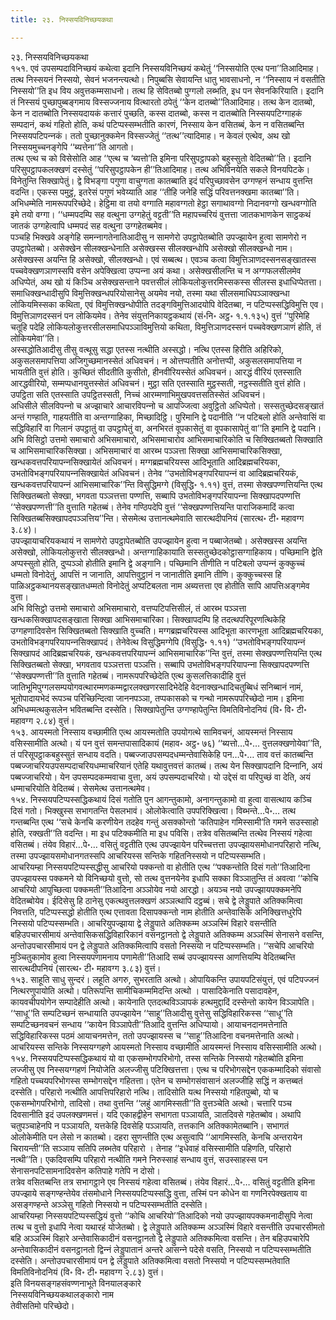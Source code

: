 ```yaml
---
title: २३. निस्सयविनिच्छयकथा

---
```

२३. निस्सयविनिच्छयकथा  
१५१. एवं उपसम्पदाविनिच्छयं कथेत्वा इदानि निस्सयविनिच्छयं कथेतुं ‘‘निस्सयोति एत्थ पना’’तिआदिमाह। तत्थ निस्सयनं निस्सयो, सेवनं भजनन्त्यत्थो। निपुब्बसि सेवायन्ति धातु भावसाधनो, न ‘‘निस्साय नं वसतीति निस्सयो’’ति इध विय अवुत्तकम्मसाधनो। तत्थ हि सेवितब्बो पुग्गलो लब्भति, इध पन सेवनकिरियाति। इदानि तं निस्सयं पुच्छापुब्बङ्गमाय विस्सज्‍जनाय वित्थारतो ठपेतुं ‘‘केन दातब्बो’’तिआदिमाह। तत्थ केन दातब्बो, केन न दातब्बोति निस्सयदायकं कत्तारं पुच्छति, कस्स दातब्बो, कस्स न दातब्बोति निस्सयपटिग्गाहकं सम्पदानं, कथं गहितो होति, कथं पटिप्पस्सम्भतीति कारणं, निस्साय केन वसितब्बं, केन न वसितब्बन्ति निस्सयपटिपन्‍नकं। ततो पुच्छानुक्‍कमेन विस्सज्‍जेतुं ‘‘तत्थ’’त्यादिमाह। न केवलं एत्थेव, अथ खो निस्सयमुच्‍चनङ्गेपि ‘‘ब्यत्तेना’’ति आगतो।  
तत्थ एत्थ च को विसेसोति आह ‘‘एत्थ च ‘ब्यत्तो’ति इमिना परिसुपट्ठापको बहुस्सुतो वेदितब्बो’’ति। इदानि परिसुपट्ठापकलक्खणं दस्सेतुं ‘‘परिसुपट्ठापकेन ही’’तिआदिमाह। तत्थ अभिविनयेति सकले विनयपिटके। विनेतुन्ति सिक्खापेतुं। द्वे विभङ्गा पगुणा वाचुग्गता कातब्बाति इदं परिपुच्छावसेन उग्गण्हनं सन्धाय वुत्तन्ति वदन्ति। एकस्स पमुट्ठं, इतरेसं पगुणं भवेय्याति आह ‘‘तीहि जनेहि सद्धिं परिवत्तनक्खमा कातब्बा’’ति। अभिधम्मेति नामरूपपरिच्छेदे। हेट्ठिमा वा तयो वग्गाति महावग्गतो हेट्ठा सगाथावग्गो निदानवग्गो खन्धवग्गोति इमे तयो वग्गा। ‘‘धम्मपदम्पि सह वत्थुना उग्गहेतुं वट्टती’’ति महापच्‍चरियं वुत्तत्ता जातकभाणकेन साट्ठकथं जातकं उग्गहेत्वापि धम्मपदं सह वत्थुना उग्गहेतब्बमेव।  
पञ्‍चहि भिक्खवे अङ्गेहि समन्‍नागतेनातिआदीसु न सामणेरो उपट्ठापेतब्बोति उपज्झायेन हुत्वा सामणेरो न उपट्ठापेतब्बो। असेक्खेन सीलक्खन्धेनाति असेक्खस्स सीलक्खन्धोपि असेक्खो सीलक्खन्धो नाम। असेक्खस्स अयन्ति हि असेक्खो, सीलक्खन्धो। एवं सब्बत्थ। एवञ्‍च कत्वा विमुत्तिञाणदस्सनसङ्खातस्स पच्‍चवेक्खणञाणस्सपि वसेन अपेक्खित्वा उप्पन्‍ना अयं कथा। असेक्खसीलन्ति च न अग्गफलसीलमेव अधिप्पेतं, अथ खो यं किञ्‍चि असेक्खसन्ताने पवत्तसीलं लोकियलोकुत्तरमिस्सकस्स सीलस्स इधाधिप्पेतत्ता। समाधिक्खन्धादीसुपि विमुत्तिक्खन्धपरियोसानेसु अयमेव नयो, तस्मा यथा सीलसमाधिपञ्‍ञाक्खन्धा लोकियमिस्सका कथिता, एवं विमुत्तिक्खन्धोपीति तदङ्गविमुत्तिआदयोपि वेदितब्बा, न पटिप्पस्सद्धिविमुत्ति एव। विमुत्तिञाणदस्सनं पन लोकियमेव। तेनेव संयुत्तनिकायट्ठकथायं (सं॰नि॰ अट्ठ॰ १.१.१३५) वुत्तं ‘‘पुरिमेहि चतूहि पदेहि लोकियलोकुत्तरसीलसमाधिपञ्‍ञाविमुत्तियो कथिता, विमुत्तिञाणदस्सनं पच्‍चवेक्खणञाणं होति, तं लोकियमेवा’’ति।  
अस्सद्धोतिआदीसु तीसु वत्थूसु सद्धा एतस्स नत्थीति अस्सद्धो। नत्थि एतस्स हिरीति अहिरिको, अकुसलसमापत्तिया अजिगुच्छमानस्सेतं अधिवचनं। न ओत्तप्पतीति अनोत्तप्पी, अकुसलसमापत्तिया न भायतीति वुत्तं होति। कुच्छितं सीदतीति कुसीतो, हीनवीरियस्सेतं अधिवचनं। आरद्धं वीरियं एतस्साति आरद्धवीरियो, सम्मप्पधानयुत्तस्सेतं अधिवचनं। मुट्ठा सति एतस्साति मुट्ठस्सती, नट्ठस्सतीति वुत्तं होति। उपट्ठिता सति एतस्साति उपट्ठितस्सती, निच्‍चं आरम्मणाभिमुखपवत्तसतिस्सेतं अधिवचनं।  
अधिसीले सीलविपन्‍नो च अज्झाचारे आचारविपन्‍नो च आपज्‍जित्वा अवुट्ठितो अधिप्पेतो। सस्सतुच्छेदसङ्खातं अन्तं गण्हाति, गाहयतीति वा अन्तग्गाहिका, मिच्छादिट्ठि। पुरिमानि द्वे पदानीति ‘‘न पटिबलो होति अन्तेवासिं वा सद्धिविहारिं वा गिलानं उपट्ठातुं वा उपट्ठापेतुं वा, अनभिरतं वूपकासेतुं वा वूपकासापेतुं वा’’ति इमानि द्वे पदानि।  
अभि विसिट्ठो उत्तमो समाचारो अभिसमाचारो, अभिसमाचारोव आभिसमाचारिकोति च सिक्खितब्बतो सिक्खाति च आभिसमाचारिकसिक्खा। अभिसमाचारं वा आरब्भ पञ्‍ञत्ता सिक्खा आभिसमाचारिकसिक्खा, खन्धकवत्तपरियापन्‍नसिक्खायेतं अधिवचनं। मग्गब्रह्मचरियस्स आदिभूताति आदिब्रह्मचरियका, उभतोविभङ्गपरियापन्‍नसिक्खायेतं अधिवचनं। तेनेव ‘‘उभतोविभङ्गपरियापन्‍नं वा आदिब्रह्मचरियकं, खन्धकवत्तपरियापन्‍नं आभिसमाचारिक’’न्ति विसुद्धिमग्गे (विसुद्धि॰ १.११) वुत्तं, तस्मा सेक्खपण्णत्तियन्ति एत्थ सिक्खितब्बतो सेक्खा, भगवता पञ्‍ञत्तत्ता पण्णत्ति, सब्बापि उभतोविभङ्गपरियापन्‍ना सिक्खापदपण्णत्ति ‘‘सेक्खपण्णत्ती’’ति वुत्ताति गहेतब्बं। तेनेव गण्ठिपदेपि वुत्तं ‘‘सेक्खपण्णत्तियन्ति पाराजिकमादिं कत्वा सिक्खितब्बसिक्खापदपञ्‍ञत्तिय’’न्ति। सेसमेत्थ उत्तानत्थमेवाति सारत्थदीपनियं (सारत्थ॰ टी॰ महावग्ग ३.८४)।  
उपज्झायाचरियकथायं न सामणेरो उपट्ठापेतब्बोति उपज्झायेन हुत्वा न पब्बाजेतब्बो। असेक्खस्स अयन्ति असेक्खो, लोकियलोकुत्तरो सीलक्खन्धो। अन्तग्गाहिकायाति सस्सतुच्छेदकोट्ठासग्गाहिकाय। पच्छिमानि द्वेति अप्पस्सुतो होति, दुप्पञ्‍ञो होतीति इमानि द्वे अङ्गानि। पच्छिमानि तीणीति न पटिबलो उप्पन्‍नं कुक्‍कुच्‍चं धम्मतो विनोदेतुं, आपत्तिं न जानाति, आपत्तिवुट्ठानं न जानातीति इमानि तीणि। कुक्‍कुच्‍चस्स हि पाळिअट्ठकथानयसङ्खातधम्मतो विनोदेतुं अप्पटिबलता नाम अब्यत्तत्ता एव होतीति सापि आपत्तिअङ्गमेव वुत्ता।  
अभि विसिट्ठो उत्तमो समाचारो अभिसमाचारो, वत्तप्पटिपत्तिसीलं, तं आरब्भ पञ्‍ञत्ता खन्धकसिक्खापदसङ्खाता सिक्खा आभिसमाचारिका। सिक्खापदम्पि हि तदत्थपरिपूरणत्थिकेहि उग्गहणादिवसेन सिक्खितब्बतो सिक्खाति वुच्‍चति। मग्गब्रह्मचरियस्स आदिभूता कारणभूता आदिब्रह्मचरियका, उभतोविभङ्गपरियापन्‍नसिक्खापदं। तेनेवेत्थ विसुद्धिमग्गेपि (विसुद्धि॰ १.११) ‘‘उभतोविभङ्गपरियापन्‍नं सिक्खापदं आदिब्रह्मचरियकं, खन्धकवत्तपरियापन्‍नं आभिसमाचारिक’’न्ति वुत्तं, तस्मा सेक्खपण्णत्तियन्ति एत्थ सिक्खितब्बतो सेक्खा, भगवताव पञ्‍ञत्तत्ता पञ्‍ञत्ति। सब्बापि उभतोविभङ्गपरियापन्‍ना सिक्खापदपण्णत्ति ‘‘सेक्खपण्णत्ती’’ति वुत्ताति गहेतब्बं। नामरूपपरिच्छेदेति एत्थ कुसलत्तिकादीहि वुत्तं जातिभूमिपुग्गलसम्पयोगवत्थारम्मणकम्मद्वारलक्खणरसादिभेदेहि वेदनाक्खन्धादिचतुब्बिधं सनिब्बानं नामं, भूतोपादायभेदं रूपञ्‍च परिच्छिन्दित्वा जाननपञ्‍ञा, तप्पकासको च गन्थो नामरूपपरिच्छेदो नाम। इमिना अभिधम्मत्थकुसलेन भवितब्बन्ति दस्सेति। सिक्खापेतुन्ति उग्गण्हापेतुन्ति विमतिविनोदनियं (वि॰ वि॰ टी॰ महावग्ग २.८४) वुत्तं।  
१५३. आयस्मतो निस्साय वच्छामीति एत्थ आयस्मतोति उपयोगत्थे सामिवचनं, आयस्मन्तं निस्साय वसिस्सामीति अत्थो। यं पन वुत्तं समन्तपासादिकायं (महाव॰ अट्ठ॰ ७६) ‘‘ब्यत्तो…पे॰… वुत्तलक्खणोयेवा’’ति, तं परिसूपट्ठाकबहुस्सुतं सन्धाय वदति। पब्बज्‍जाउपसम्पदधम्मन्तेवासिकेहि पन…पे॰… ताव वत्तं कातब्बन्ति पब्बज्‍जाचरियउपसम्पदाचरियधम्माचरियानं एतेहि यथावुत्तवत्तं कातब्बं। तत्थ येन सिक्खापदानि दिन्‍नानि, अयं पब्बज्‍जाचरियो। येन उपसम्पदकम्मवाचा वुत्ता, अयं उपसम्पदाचरियो। यो उद्देसं वा परिपुच्छं वा देति, अयं धम्माचरियोति वेदितब्बं। सेसमेत्थ उत्तानत्थमेव।  
१५४. निस्सयपटिप्पस्सद्धिकथायं दिसं गतोति पुन आगन्तुकामो, अनागन्तुकामो वा हुत्वा वासत्थाय कञ्‍चि दिसं गतो। भिक्खुस्स सभागतन्ति पेसलभावं। ओलोकेत्वाति उपपरिक्खित्वा। विब्भन्ते…पे॰… तत्थ गन्तब्बन्ति एत्थ ‘‘सचे केनचि करणीयेन तदहेव गन्तुं असक्‍कोन्तो ‘कतिपाहेन गमिस्सामी’ति गमने सउस्साहो होति, रक्खती’’ति वदन्ति। मा इध पटिक्‍कमीति मा इध पविसि। तत्रेव वसितब्बन्ति तत्थेव निस्सयं गहेत्वा वसितब्बं। तंयेव विहारं…पे॰… वसितुं वट्टतीति एत्थ उपज्झायेन परिच्‍चत्तत्ता उपज्झायसमोधानपरिहारो नत्थि, तस्मा उपज्झायसमोधानगतस्सपि आचरियस्स सन्तिके गहितनिस्सयो न पटिप्पस्सम्भति।  
आचरियम्हा निस्सयपटिप्पस्सद्धीसु आचरियो पक्‍कन्तो वा होतीति एत्थ ‘‘पक्‍कन्तोति दिसं गतो’’तिआदिना उपज्झायस्स पक्‍कमने यो विनिच्छयो वुत्तो, सो तत्थ वुत्तनयेनेव इधापि सक्‍का विञ्‍ञातुन्ति तं अवत्वा ‘‘कोचि आचरियो आपुच्छित्वा पक्‍कमती’’तिआदिना अञ्‍ञोयेव नयो आरद्धो। अयञ्‍च नयो उपज्झायपक्‍कमनेपि वेदितब्बोयेव। ईदिसेसु हि ठानेसु एकत्थवुत्तलक्खणं अञ्‍ञत्थापि दट्ठब्बं। सचे द्वे लेड्डुपाते अतिक्‍कमित्वा निवत्तति, पटिप्पस्सद्धो होतीति एत्थ एत्तावता दिसापक्‍कन्तो नाम होतीति अन्तेवासिके अनिक्खित्तधुरेपि निस्सयो पटिप्पस्सम्भति। आचरियुपज्झाया द्वे लेड्डुपाते अतिक्‍कम्म अञ्‍ञस्मिं विहारे वसन्तीति बहिउपचारसीमायं अन्तेवासिकसद्धिविहारिकानं वसनट्ठानतो द्वे लेड्डुपाते अतिक्‍कम्म अञ्‍ञस्मिं सेनासने वसन्ति, अन्तोउपचारसीमायं पन द्वे लेड्डुपाते अतिक्‍कमित्वापि वसतो निस्सयो न पटिप्पस्सम्भति। ‘‘सचेपि आचरियो मुञ्‍चितुकामोव हुत्वा निस्सयपणामनाय पणामेती’’तिआदि सब्बं उपज्झायस्स आणत्तियम्पि वेदितब्बन्ति सारत्थदीपनियं (सारत्थ॰ टी॰ महावग्ग ३.८३) वुत्तं।  
१५३. साहूति साधु सुन्दरं। लहूति अगरु, सुभरताति अत्थो। ओपायिकन्ति उपायपटिसंयुत्तं, एवं पटिपज्‍जनं नित्थरणुपायोति अत्थो। पतिरूपन्ति सामीचिकम्ममिदन्ति अत्थो । पासादिकेनाति पसादावहेन, कायवचीपयोगेन सम्पादेहीति अत्थो। कायेनाति एतदत्थविञ्‍ञापकं हत्थमुद्दादिं दस्सेन्तो कायेन विञ्‍ञापेति। ‘‘साधू’’ति सम्पटिच्छनं सन्धायाति उपज्झायेन ‘‘साहू’’तिआदीसु वुत्तेसु सद्धिविहारिकस्स ‘‘साधू’’ति सम्पटिच्छनवचनं सन्धाय ‘‘कायेन विञ्‍ञापेती’’तिआदि वुत्तन्ति अधिप्पायो। आयाचनदानमत्तेनाति सद्धिविहारिकस्स पठमं आयाचनमत्तेन, ततो उपज्झायस्स च ‘‘साहू’’तिआदिना वचनमत्तेनाति अत्थो। आचरियस्स सन्तिके निस्सयग्गहणे आयस्मतो निस्साय वच्छामीति आयस्मन्तं निस्साय वसिस्सामीति अत्थो।  
१५४. निस्सयपटिप्पस्सद्धिकथायं यो वा एकसम्भोगपरिभोगो, तस्स सन्तिके निस्सयो गहेतब्बोति इमिना लज्‍जीसु एव निस्सयग्गहणं नियोजेति अलज्‍जीसु पटिक्खित्तत्ता। एत्थ च परिभोगसद्देन एककम्मादिको संवासो गहितो पच्‍चयपरिभोगस्स सम्भोगसद्देन गहितत्ता। एतेन च सम्भोगसंवासानं अलज्‍जीहि सद्धिं न कत्तब्बतं दस्सेति। परिहारो नत्थीति आपत्तिपरिहारो नत्थि। तादिसोति यत्थ निस्सयो गहितपुब्बो, यो च एकसम्भोगपरिभोगो, तादिसो। तथा वुत्तन्ति ‘‘लहुं आगमिस्सती’’ति वुत्तञ्‍चेति अत्थो। चत्तारि पञ्‍च दिवसानीति इदं उपलक्खणमत्तं। यदि एकाहद्वीहेन सभागता पञ्‍ञायति, ञातदिवसे गहेतब्बोव। अथापि चतुपञ्‍चाहेनपि न पञ्‍ञायति, यत्तकेहि दिवसेहि पञ्‍ञायति, तत्तकानि अतिक्‍कामेतब्बानि। सभागतं ओलोकेमीति पन लेसो न कातब्बो। दहरा सुणन्तीति एत्थ असुत्वापि ‘‘आगमिस्सति, केनचि अन्तरायेन चिरायन्ती’’ति सञ्‍ञाय सतिपि लब्भतेव परिहारो । तेनाह ‘‘इधेवाहं वसिस्सामीति पहिणति, परिहारो नत्थी’’ति। एकदिवसम्पि परिहारो नत्थीति गमने निरुस्साहं सन्धाय वुत्तं, सउस्साहस्स पन सेनासनपटिसामनादिवसेन कतिपाहे गतेपि न दोसो।  
तत्रेव वसितब्बन्ति तत्र सभागट्ठाने एव निस्सयं गहेत्वा वसितब्बं। तंयेव विहारं…पे॰… वसितुं वट्टतीति इमिना उपज्झाये सङ्गण्हन्तेयेव तंसमोधाने निस्सयपटिप्पस्सद्धि वुत्ता, तस्मिं पन कोधेन वा गणनिरपेक्खताय वा असङ्गण्हन्ते अञ्‍ञेसु गहितो निस्सयो न पटिप्पस्सम्भतीति दस्सेति।  
आचरियम्हा निस्सयपटिप्पस्सद्धियं वुत्तो ‘‘कोचि आचरियो’’तिआदिको नयो उपज्झायपक्‍कमनादीसुपि नेत्वा तत्थ च वुत्तो इधापि नेत्वा यथारहं योजेतब्बो। द्वे लेड्डुपाते अतिक्‍कम्म अञ्‍ञस्मिं विहारे वसन्तीति उपचारसीमतो बहि अञ्‍ञस्मिं विहारे अन्तेवासिकादीनं वसनट्ठानतो द्वे लेड्डुपाते अतिक्‍कमित्वा वसन्ति। तेन बहिउपचारेपि अन्तेवासिकादीनं वसनट्ठानतो द्विन्‍नं लेड्डुपातानं अन्तरे आसन्‍ने पदेसे वसति, निस्सयो न पटिप्पस्सम्भतीति दस्सेति। अन्तोउपचारसीमायं पन द्वे लेड्डुपाते अतिक्‍कमित्वा वसतो निस्सयो न पटिप्पस्सम्भतेवाति विमतिविनोदनियं (वि॰ वि॰ टी॰ महावग्ग २.८३) वुत्तं।  
इति विनयसङ्गहसंवण्णनाभूते विनयालङ्कारे  
निस्सयविनिच्छयकथालङ्कारो नाम  
तेवीसतिमो परिच्छेदो।  